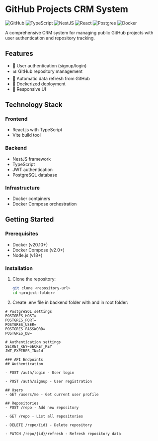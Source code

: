 # GitHub Projects CRM System

![GitHub](https://img.shields.io/badge/github-%23121011.svg?style=for-the-badge&logo=github&logoColor=white)
![TypeScript](https://img.shields.io/badge/typescript-%23007ACC.svg?style=for-the-badge&logo=typescript&logoColor=white)
![NestJS](https://img.shields.io/badge/nestjs-%23E0234E.svg?style=for-the-badge&logo=nestjs&logoColor=white)
![React](https://img.shields.io/badge/react-%2320232a.svg?style=for-the-badge&logo=react&logoColor=%2361DAFB)
![Postgres](https://img.shields.io/badge/postgres-%23316192.svg?style=for-the-badge&logo=postgresql&logoColor=white)
![Docker](https://img.shields.io/badge/docker-%230db7ed.svg?style=for-the-badge&logo=docker&logoColor=white)

A comprehensive CRM system for managing public GitHub projects with user authentication and repository tracking.

## Features

- 🔐 User authentication (signup/login)
- 📊 GitHub repository management
- 🔄 Automatic data refresh from GitHub
- 🚀 Dockerized deployment
- 📱 Responsive UI

## Technology Stack

### Frontend
- React.js with TypeScript
- Vite build tool

### Backend
- NestJS framework
- TypeScript
- JWT authentication
- PostgreSQL database

### Infrastructure
- Docker containers
- Docker Compose orchestration

## Getting Started

### Prerequisites

- Docker (v20.10+)
- Docker Compose (v2.0+)
- Node.js (v18+)

### Installation

1. Clone the repository:
   ```bash
   git clone <repository-url>
   cd <project-folder>

2. Create .env file in backend folder with and in root folder:
  ```env
  # PostgreSQL settings
  POSTGRES_HOST=
  POSTGRES_PORT=
  POSTGRES_USER=
  POSTGRES_PASSWORD=
  POSTGRES_DB=
  
  # Authentication settings
  SECRET_KEY=SECRET_KEY
  JWT_EXPIRES_IN=1d

### API Endpoints
## Authentication

- POST /auth/login - User login

- POST /auth/signup - User registration

## Users
- GET /users/me - Get current user profile

## Repositories
- POST /repo - Add new repository

- GET /repo - List all repositories

- DELETE /repo/{id} - Delete repository

- PATCH /repo/{id}/refresh - Refresh repository data

